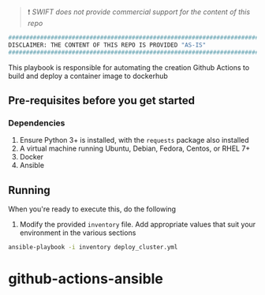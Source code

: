 
> :heavy_exclamation_mark: *SWIFT does not provide commercial support for the content of this repo*

```bash
##############################################################################
DISCLAIMER: THE CONTENT OF THIS REPO IS PROVIDED "AS-IS"
##############################################################################
```

This playbook is responsible for automating the creation Github Actions to build and deploy a container image to dockerhub
## Pre-requisites before you get started

### Dependencies

1. Ensure Python 3+ is installed, with the ``requests`` package also installed
2. A virtual machine running Ubuntu, Debian, Fedora, Centos, or RHEL 7+
3. Docker
4. Ansible 

## Running

When you're ready to execute this, do the following

1. Modify the provided `inventory` file. Add appropriate values that suit your environment in the various sections


```sh
ansible-playbook -i inventory deploy_cluster.yml
```
# github-actions-ansible
